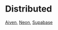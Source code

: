 # Distributed
<a href="https://console.aiven.io/signup?referral_code=gxq51vu88y6nkx5sh38k">Aiven</a>, 
<a href="https://console.aiven.io/signup?referral_code=gxq51vu88y6nkx5sh38k">Neon</a>, 
<a href="https://console.aiven.io/signup?referral_code=gxq51vu88y6nkx5sh38k">Supabase</a>
